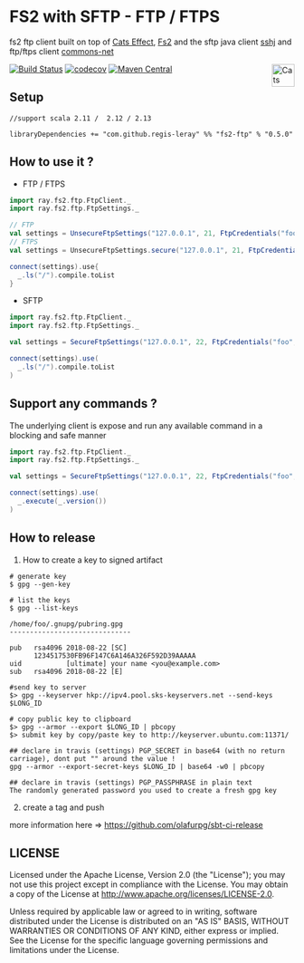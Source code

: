 # FS2 with SFTP - FTP / FTPS

fs2 ftp client built on top of [Cats Effect](https://typelevel.org/cats-effect/), [Fs2](http://fs2.io/) and the sftp java client [sshj](https://github.com/hierynomus/sshj) and ftp/ftps client [commons-net](https://commons.apache.org/proper/commons-net/) 

[![Build Status](https://travis-ci.org/regis-leray/fs2-ftp.svg?branch=master)](https://travis-ci.org/regis-leray/fs2-ftp)
[![codecov](https://codecov.io/gh/regis-leray/fs2-ftp/branch/master/graph/badge.svg)](https://codecov.io/gh/regis-leray/fs2-ftp)
[![Maven Central](https://img.shields.io/maven-central/v/com.github.regis-leray/fs2-ftp_2.12.svg)](http://search.maven.org/#search%7Cga%7C1%7Cfs2-ftp) 
<a href="https://typelevel.org/cats/"><img src="https://typelevel.org/cats/img/cats-badge.svg" height="40px" align="right" alt="Cats friendly" /></a>

Setup
-----

```
//support scala 2.11 /  2.12 / 2.13

libraryDependencies += "com.github.regis-leray" %% "fs2-ftp" % "0.5.0"
```

How to use it ?
---

* FTP / FTPS

```scala
import ray.fs2.ftp.FtpClient._
import ray.fs2.ftp.FtpSettings._

// FTP
val settings = UnsecureFtpSettings("127.0.0.1", 21, FtpCredentials("foo", "bar"))
// FTPS
val settings = UnsecureFtpSettings.secure("127.0.0.1", 21, FtpCredentials("foo", "bar"))

connect(settings).use{
  _.ls("/").compile.toList
}
```

* SFTP

```scala
import ray.fs2.ftp.FtpClient._
import ray.fs2.ftp.FtpSettings._

val settings = SecureFtpSettings("127.0.0.1", 22, FtpCredentials("foo", "bar"))

connect(settings).use(
  _.ls("/").compile.toList
)     
 ```

Support any commands ?
---

The underlying client is expose and run any available command in a blocking and safe manner

```scala
import ray.fs2.ftp.FtpClient._
import ray.fs2.ftp.FtpSettings._

val settings = SecureFtpSettings("127.0.0.1", 22, FtpCredentials("foo", "bar"))

connect(settings).use(
  _.execute(_.version())
)     
 ```


How to release
---

1. How to create a key to signed artifact
```
# generate key
$ gpg --gen-key

# list the keys
$ gpg --list-keys

/home/foo/.gnupg/pubring.gpg
------------------------------

pub   rsa4096 2018-08-22 [SC]
      1234517530FB96F147C6A146A326F592D39AAAAA
uid           [ultimate] your name <you@example.com>
sub   rsa4096 2018-08-22 [E]

#send key to server
$> gpg --keyserver hkp://ipv4.pool.sks-keyservers.net --send-keys $LONG_ID

# copy public key to clipboard
$> gpg --armor --export $LONG_ID | pbcopy
$> submit key by copy/paste key to http://keyserver.ubuntu.com:11371/

## declare in travis (settings) PGP_SECRET in base64 (with no return carriage), dont put "" around the value !
gpg --armor --export-secret-keys $LONG_ID | base64 -w0 | pbcopy

## declare in travis (settings) PGP_PASSPHRASE in plain text
The randomly generated password you used to create a fresh gpg key
```

2. create a tag and push

more information here => https://github.com/olafurpg/sbt-ci-release

## LICENSE

Licensed under the Apache License, Version 2.0 (the "License"); you may not use this project except in compliance with
the License. You may obtain a copy of the License at http://www.apache.org/licenses/LICENSE-2.0.

Unless required by applicable law or agreed to in writing, software distributed under the License is distributed on an
"AS IS" BASIS, WITHOUT WARRANTIES OR CONDITIONS OF ANY KIND, either express or implied. See the License for the specific
language governing permissions and limitations under the License.
